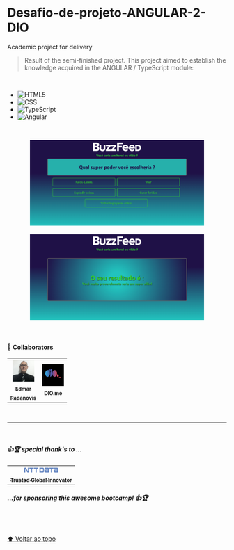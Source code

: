 # Desafio-de-projeto-ANGULAR-2-DIO

Academic project for delivery

> Result of the semi-finished project. This project aimed to establish the knowledge acquired in the ANGULAR / TypeScript module:
<br>

- ![HTML5](https://img.shields.io/badge/-HTML5-333333?style=flat&logo=HTML5)
- ![CSS](https://img.shields.io/badge/-CSS-333333?style=flat&logo=CSS3&logoColor=1572B6)
- ![TypeScript](https://img.shields.io/badge/-TypeScript-333333?style=flat&logo=TypeScript&logoColor=1572B6)
- ![Angular](https://img.shields.io/badge/-Angular-333333?style=flat&logo=Angular&logoColor=d31f25)

<br>
<p align="center">
<img src="src/assets/images/Model.png" alt="print-screen-image" width="400px" >
<br>
<br>
<img src="src/assets/images/Model_1.png" alt="print-screen-image" width="400px">
</p>
<br>

#### 🤝 Collaborators

<table>
  <tr>
    <td align="center">
      <a href="https://www.linkedin.com/in/edmar-radanovis-0130b611a/">
        <img src="src/assets/images/foto perfil (5).jpeg" width="50px;" alt="Foto de Edmar Radanovis"/><br>
        <sub>
          <b>Edmar<br>Radanovis</b>
        </sub>
      </a>
    </td>
    <td align="center">
       <a href="https://www.dio.me/">
        <img src="src/assets/images/logodio.jpg" width="50px;" height="50px;" alt="Logo DIO.me"/><br>
        <sub>
          <b>DIO.me</b>
        </sub>
      </a>
  </tr>
</table>
<br>

<hr/>
<br>

##### 👍🏆 special thank's to ...

<table>
  <tr>
    <td align="center">
      <a href="https://www.nttdata.com/global/en/">
      <img src="src/assets/images/NTT-Data-Logo.svg.png" width="80px;" alt="Foto logo NTT DATA"/><br>
      <sub>
        <b>Trusted Global Innovator</b>
      </sub>
      </a>
    </td>
  </tr>
</table> 
    
##### ...for sponsoring this awesome bootcamp! 👍🏆
<br>
<br>

[⬆ Voltar ao topo](#desafio-de-projeto-angular-2-dio)<br>

